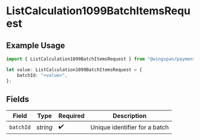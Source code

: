 # ListCalculation1099BatchItemsRequest

## Example Usage

```typescript
import { ListCalculation1099BatchItemsRequest } from "@wingspan/payments/sdk/models/operations";

let value: ListCalculation1099BatchItemsRequest = {
    batchId: "<value>",
};
```

## Fields

| Field                         | Type                          | Required                      | Description                   |
| ----------------------------- | ----------------------------- | ----------------------------- | ----------------------------- |
| `batchId`                     | *string*                      | :heavy_check_mark:            | Unique identifier for a batch |